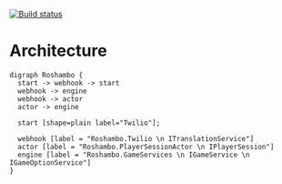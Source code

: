 [![Build status](https://dev.azure.com/hacking-service-fabric/roshambo/_apis/build/status/roshambo-Azure%20Service%20Fabric%20application-CI)](https://dev.azure.com/hacking-service-fabric/roshambo/_build/latest?definitionId=1)

# Architecture

```
digraph Roshambo {
  start -> webhook -> start
  webhook -> engine
  webhook -> actor
  actor -> engine

  start [shape=plain label="Twilio"];
  
  webhook [label = "Roshambo.Twilio \n ITranslationService"]
  actor [label = "Roshambo.PlayerSessionActor \n IPlayerSession"]
  engine [label = "Roshambo.GameServices \n IGameService \n IGameOptionService"]
}
```